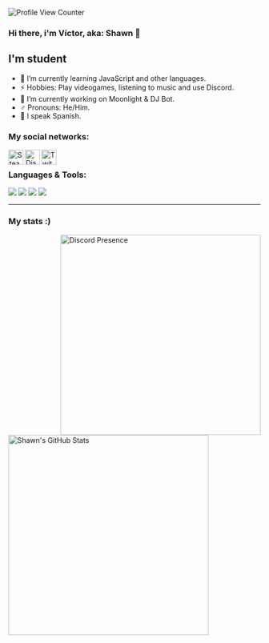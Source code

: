![Profile View Counter](https://komarev.com/ghpvc/?username=ShawnTTS)
### Hi there, i'm Víctor, aka: Shawn 👋

## I'm student
- 🌱 I’m currently learning JavaScript and other languages.
- ⚡ Hobbies: Play videogames, listening to music and use Discord.
- 🔭 I’m currently working on Moonlight & DJ Bot.
- ♂️ Pronouns: He/Him.
- 💬 I speak Spanish.

### My social networks:

[<img align="left" alt="Steam | Steam" width="30px" src="https://imgur.com/4pYw8ov.png" />][steam]
<img align="left" alt="Discord | Discord" width="30px" src="https://imgur.com/cbV5cVt.png" />
[<img align="left" alt="Twitch | Twitch" width="30px" src="https://imgur.com/TU0zvhd.png" />][twitch]

<br />

### Languages & Tools:

<p align="left">
<img src="https://img.shields.io/badge/Node.JS-black?style=for-the-badge&logo=node.js" />
<img src="https://img.shields.io/badge/-HTML5-black?style=for-the-badge&logo=HTML5" />
<img src="https://img.shields.io/badge/CSS-black?style=for-the-badge&logo=css3&logoColor=#1572B6" />
<img src="https://img.shields.io/badge/Javascript-black?style=for-the-badge&logo=javascript" />
</p>
<hr />

### My stats :)

[<img align="right" alt="Discord Presence" width="400px" src="https://lanyard.cnrad.dev/api/617173543582433280?idleMessage=Por%20los%20momentos%20no%20estoy%20haciendo%20nada,%20tal%20vez%20esté%20programando.%20" />][disc]
<img align="left" alt="Shawn's GitHub Stats" width="400px" src="https://github-readme-stats.vercel.app/api?username=ShawnTTS&theme=gotham&show_icons=true" />

[disc]: https://discord.com/users/617173543582433280
[steam]: https://steamcommunity.com/profiles/76561199192771221
[twitch]: https://www.twitch.tv/ushawnn

<!--
**ShawnTTS/ShawnTTS** is a ✨ _special_ ✨ repository because its `README.md` (this file) appears on your GitHub profile.

Here are some ideas to get you started:

- 🔭 I’m currently working on ...
- 🌱 I’m currently learning ...
- 👯 I’m looking to collaborate on ...
- 🤔 I’m looking for help with ...
- 💬 Ask me about ...
- 📫 How to reach me: ...
- 😄 Pronouns: ...
- ⚡ Fun fact: ...
-->
